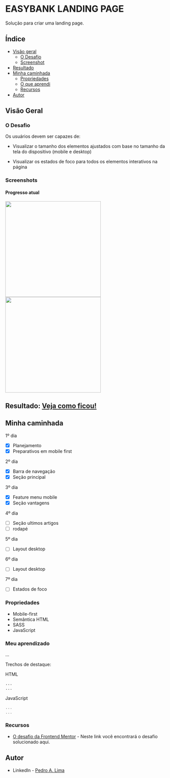 # EASYBANK LANDING PAGE
Solução para criar uma landing page.

## Índice

- [Visão geral](#visao-geral)
  - [O Desafio](#o-desafio)
  - [Screenshot](#screenshot)
- [Resultado](#resultado)
- [Minha caminhada](#minha-caminhada)
  - [Propriedades](#propriedades)
  - [O que aprendi](#o-que-aprendi)
  - [Recursos](#recursos)
- [Autor](#autor)

## Visão Geral

### O Desafio

Os usuários devem ser capazes de:

- Visualizar o tamanho dos elementos ajustados com base no tamanho da tela do dispositivo (mobile e desktop)

- Visualizar os estados de foco para todos os elementos interativos na página

### Screenshots

<html>
  <h4>Progresso atual</h4>
  <img src="./assets/img/menu.png" width="300px">
  <img src="./assets/img/progresso.png" width="300px">
  <!-- 
  <h4>Layout mobile tema claro</h4>
  <img src="./assets/img/" width="300px">
  <h4>Layout desktop tema padrão</h4>
  <img src="./assets/img/" width="920px">
  <h4>Layout desktop tema claro</h4>
  <img src="./assets/img/" width="920px">
  <h1>Testando funcionalidades</h1>
  <img src="./assets/img/" width="920px"> 
  -->
</html>

## Resultado: [Veja como ficou!](https://todo-list-pedroalima.vercel.app/)

## Minha caminhada

1º dia
- [x] Planejamento
- [x] Preparativos em mobile first

2º dia
- [x] Barra de navegação
- [x] Seção principal

3º dia
- [x] Feature menu mobile
- [x] Seção vantagens

4º dia
- [ ] Seção ultimos artigos
- [ ] rodapé

5º dia
- [ ] Layout desktop

6º dia
- [ ] Layout desktop

7º dia
- [ ] Estados de foco

### Propriedades

- Mobile-first
- Semântica HTML
- SASS
- JavaScript

### Meu aprendizado
...

Trechos de destaque:

HTML
```html
...
...
```
JavaScript
```javascript
...
...
```

### Recursos

<!-- - [JS - .addEventListener() na MDN](https://developer.mozilla.org/pt-BR/docs/Web/API/EventTarget/addEventListener) - Esse artigo vai te ajudar a entender como utilizar o método de instância. -->

- [O desafio da Frontend Mentor](https://www.frontendmentor.io/challenges/todo-app-Su1_KokOW) - Neste link você encontrará o desafio solucionado aqui.

## Autor

- LinkedIn - [Pedro A. Lima](https://www.linkedin.com/in/pedrolima626/)
